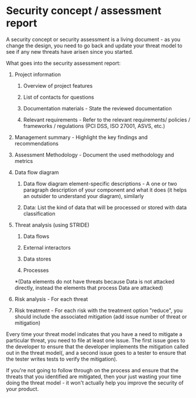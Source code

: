 # Security concept / assessment report

A security concept or security assessment is a living document - as you change the design, you need to go back and update your threat model to see if any new threats have arisen since you started.

What goes into the security assessment report:

1. Project information

   1. Overview of project features

   2. List of contacts for questions

   3. Documentation materials - State the reviewed documentation

   4. Relevant requirements - Refer to the relevant requirements/ policies / frameworks / regulations (PCI DSS, ISO 27001, ASVS, etc.)

2. Management summary - Highlight the key findings and recommendations

3. Assessment Methodology - Document the used methodology and metrics

4. Data flow diagram

   1. Data flow diagram element-specific descriptions - A one or two paragraph description of your component and what it does (it helps an outsider to understand your diagram), similarly

   2. Data: List the kind of data that will be processed or stored with data classification

5. Threat analysis (using STRIDE)

   1. Data flows

   2. External interactors

   3. Data stores

   4. Processes

   \*(Data elements do not have threats because Data is not attacked directly, instead the elements that process Data are attacked)

6. Risk analysis - For each threat

7. Risk treatment - For each risk with the treatment option "reduce", you should include the associated mitigation (add issue number of threat or mitigation)

Every time your threat model indicates that you have a need to mitigate a particular threat, you need to file at least one issue. The first issue goes to the developer to ensure that the developer implements the mitigation called out in the threat model(, and a second issue goes to a tester to ensure that the tester writes tests to verify the mitigation).

If you're not going to follow through on the process and ensure that the threats that you identified are mitigated, then your just wasting your time doing the threat model - it won't actually help you improve the security of your product.
